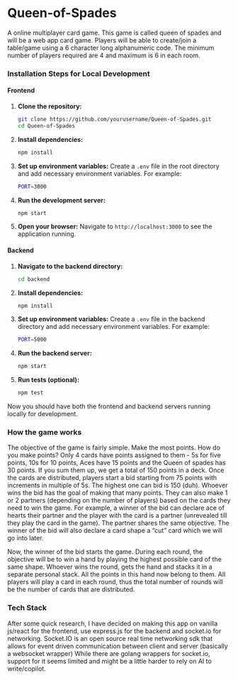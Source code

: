 # Queen-of-Spades
A online multiplayer card game.
This game is called queen of spades and will be a web app card game. Players will be able to create/join a table/game using a 6 character long alphanumeric code. The minimum number of players required are 4 and maximum is 6 in each room.

### Installation Steps for Local Development

#### Frontend

1. **Clone the repository:**
    ```sh
    git clone https://github.com/yourusername/Queen-of-Spades.git
    cd Queen-of-Spades
    ```

2. **Install dependencies:**
    ```sh
    npm install
    ```

3. **Set up environment variables:**
    Create a `.env` file in the root directory and add necessary environment variables. For example:
    ```sh
    PORT=3000
    ```

4. **Run the development server:**
    ```sh
    npm start
    ```

5. **Open your browser:**
    Navigate to `http://localhost:3000` to see the application running.

#### Backend

1. **Navigate to the backend directory:**
    ```sh
    cd backend
    ```

2. **Install dependencies:**
    ```sh
    npm install
    ```

3. **Set up environment variables:**
    Create a `.env` file in the backend directory and add necessary environment variables. For example:
    ```sh
    PORT=5000
    ```

4. **Run the backend server:**
    ```sh
    npm start
    ```

5. **Run tests (optional):**
    ```sh
    npm test
    ```

Now you should have both the frontend and backend servers running locally for development.

### How the game works
The objective of the game is fairly simple. Make the most points. How do you make points? Only 4 cards have points assigned to them - 5s for five points, 10s for 10 points, Aces have 15 points and the Queen of spades has 30 points. If you sum them up, we get a total of 150 points in a deck.
Once the cards are distributed, players start a bid starting from 75 points with increments in multiple of 5s.
The highest one can bid is 150 (duh).
Whoever wins the bid has the goal of making that many points. They can also make 1 or 2 partners (depending on the number of players) based on the cards they need to win the game. For example, a winner of the bid can declare ace of hearts their partner and the player with the card is a partner (unrevealed till they play the card in the game). The partner shares the same objective.
The winner of the bid will also declare a card shape a “cut” card which we will go into later.

Now, the winner of the bid starts the game. During each round, the objective will be to win a hand by playing the highest possible card of the same shape. Whoever wins the round, gets the hand and stacks it in a separate personal stack. All the points in this hand now belong to them.
All players will play a card in each round, thus the total number of rounds will be the number of cards that are distributed.

### Tech Stack
After some quick research, I have decided on making this app on vanilla js/react for the frontend, use express.js for the backend and socket.io for networking.
Socket.IO is an open source real time networking sdk that allows for event driven communication between client and server (basically a websocket wrapper)
While there are golang wrappers for socket.io, support for it seems limited and might be a little harder to rely on AI to write/copilot.
